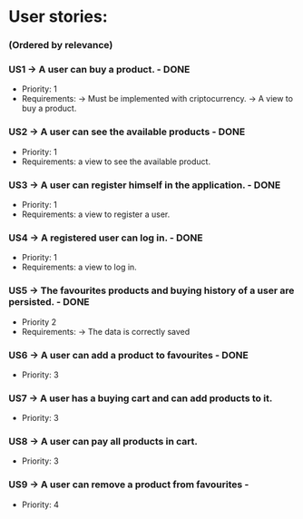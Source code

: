 # User stories: 
### (Ordered by relevance)
### US1 -> A user can buy a product. - DONE
* Priority: 1
* Requirements: -> Must be implemented with criptocurrency. 
                -> A view to buy a product. 
                
### US2 -> A user can see the available products - DONE
* Priority: 1
* Requirements: a view to see the available product. 

### US3 -> A user can register himself in the application. - DONE
* Priority: 1
* Requirements: a view to register a user. 

### US4 -> A registered user can log in. - DONE
* Priority: 1
* Requirements: a view to log in.

### US5 -> The favourites products and buying history of a user are persisted. - DONE
* Priority 2
* Requirements: -> The data is correctly saved

### US6 -> A user can add a product to favourites - DONE
* Priority: 3

### US7 -> A user has a buying cart and can add products to it.
* Priority: 3

### US8 -> A user can pay all products in cart. 
* Priority: 3

### US9 -> A user can remove a product from favourites - 
* Priority: 4
